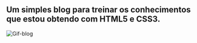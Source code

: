 ## Um simples blog para treinar os conhecimentos que estou obtendo com HTML5 e CSS3.


![Gif-blog](https://github.com/mauricioomorais/segundo.estudo/blob/master/ezgif.com-gif-maker.gif)
